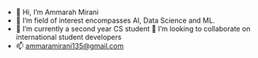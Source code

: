 - 👋 Hi, I’m Ammarah Mirani
- 👀 I’m field of interest encompasses AI, Data Science and ML.
- 🌱 I’m currently a second year CS student
 💞️ I’m looking to collaborate on international student developers
- 📫 ammaramirani135@gmail.com

<!---
Summaiya35/Summaiya35 is a ✨ special ✨ repository because its `README.md` (this file) appears on your GitHub profile.
You can click the Preview link to take a look at your changes.
--->
